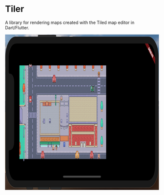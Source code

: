 # Tiler

A library for rendering maps created with the Tiled map editor in Dart/Flutter.

<img src="https://github.com/DanTup/tiler/blob/master/docs/screenshots/simple_example.png" width="840" height="510" />

